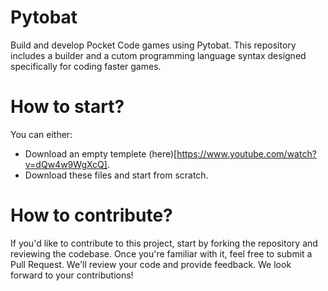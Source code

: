 # Pytobat
Build and develop Pocket Code games using Pytobat. This repository includes a builder and a cutom programming language syntax designed specifically for coding faster games.

# How to start?
You can either\:
- Download an empty templete (here)[https://www.youtube.com/watch?v=dQw4w9WgXcQ].
- Download these files and start from scratch.

# How to contribute?
If you'd like to contribute to this project, start by forking the repository and reviewing the codebase. Once you're familiar with it, feel free to submit a Pull Request. We'll review your code and provide feedback. We look forward to your contributions!